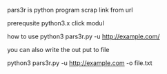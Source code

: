 pars3r is python program scrap link from url

prerequsite
 python3.x
 click modul


 how to use 
 python3 pars3r.py -u http://example.com/ 

 you can also write the out put to file

  python3 pars3r.py -u http://example.com -o file.txt
